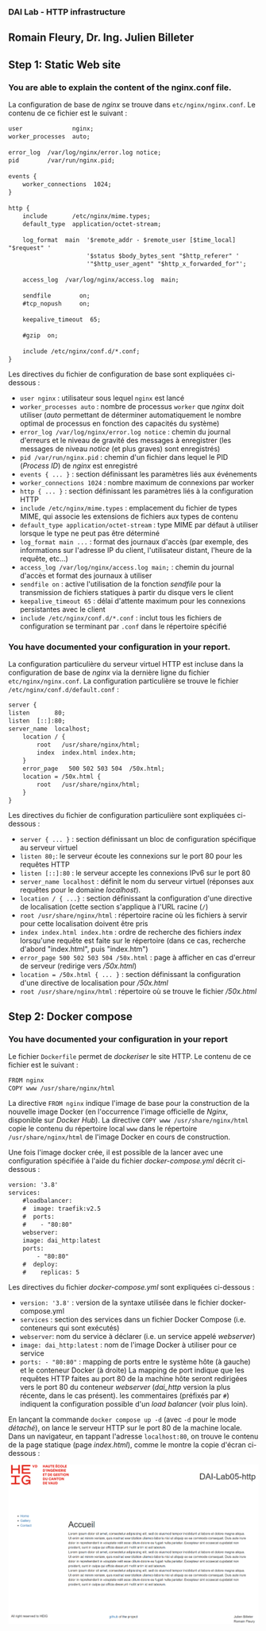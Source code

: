 ### DAI Lab - HTTP infrastructure

## Romain Fleury, Dr. Ing. Julien Billeter


## Step 1: Static Web site

### You are able to explain the content of the nginx.conf file.

La configuration de base de *nginx* se trouve dans ```etc/nginx/nginx.conf```. Le contenu de ce fichier est le suivant :
```
user              nginx;
worker_processes  auto;

error_log  /var/log/nginx/error.log notice;
pid        /var/run/nginx.pid;

events {
    worker_connections  1024;
}

http {
    include       /etc/nginx/mime.types;
    default_type  application/octet-stream;

    log_format  main  '$remote_addr - $remote_user [$time_local] "$request" '
                      '$status $body_bytes_sent "$http_referer" '
                      '"$http_user_agent" "$http_x_forwarded_for"';

    access_log  /var/log/nginx/access.log  main;

    sendfile        on;
    #tcp_nopush     on;

    keepalive_timeout  65;

    #gzip  on;

    include /etc/nginx/conf.d/*.conf;
}
```
Les directives du fichier de configuration de base sont expliquées ci-dessous :
- ```user nginx``` : utilisateur sous lequel ```nginx``` est lancé
- ```worker_processes auto``` : nombre de processus ```worker``` que *nginx* doit utiliser (*auto* permettant de déterminer automatiquement le nombre optimal de processus en fonction des capacités du système)
- ```error_log /var/log/nginx/error.log notice``` : chemin du journal d'erreurs et le niveau de gravité des messages à enregistrer (les messages de niveau *notice* (et plus graves) sont enregistrés)
- ```pid /var/run/nginx.pid``` : chemin d'un fichier dans lequel le PID (*Process ID*) de *nginx* est enregistré
- ```events { ... }``` : section définissant les paramètres liés aux événements
- ```worker_connections 1024``` : nombre maximum de connexions par worker
- ```http { ... }``` : section définissant les paramètres liés à la configuration HTTP
- ```include /etc/nginx/mime.types``` : emplacement du fichier de types MIME, qui associe les extensions de fichiers aux types de contenu
- ```default_type application/octet-stream``` : type MIME par défaut à utiliser lorsque le type ne peut pas être déterminé
- ```log_format main ...``` : format des journaux d'accès (par exemple, des informations sur l'adresse IP du client, l'utilisateur distant, l'heure de la requête, etc...)
- ```access_log /var/log/nginx/access.log main;``` : chemin du journal d'accès et format des journaux à utiliser
- ```sendfile on``` : active l'utilisation de la fonction *sendfile* pour la transmission de fichiers statiques à partir du disque vers le client
- ```keepalive_timeout 65``` : délai d'attente maximum pour les connexions persistantes avec le client
- ```include /etc/nginx/conf.d/*.conf``` : inclut tous les fichiers de configuration se terminant par ```.conf``` dans le répertoire spécifié

### You have documented your configuration in your report.

La configuration particulière du serveur virtuel HTTP est incluse dans la configuration de base de *nginx* via la dernière ligne du fichier ```etc/nginx/nginx.conf```. La configuration particulière se trouve le fichier ```/etc/nginx/conf.d/default.conf``` :
```
server {
listen       80;
listen  [::]:80;
server_name  localhost;
    location / {
        root   /usr/share/nginx/html;
        index  index.html index.htm;
    }
    error_page   500 502 503 504  /50x.html;
    location = /50x.html {
        root   /usr/share/nginx/html;
    }
}
```
Les directives du fichier de configuration particulière sont expliquées ci-dessous :
- ```server { ... }``` : section définissant un bloc de configuration spécifique au serveur virtuel
- ```listen 80;```: le serveur écoute les connexions sur le port 80 pour les requêtes HTTP
- ```listen [::]:80``` : le serveur accepte les connexions IPv6 sur le port 80
- ```server_name localhost``` : définit le nom du serveur virtuel (réponses aux requêtes pour le domaine *localhost*).
- ```location / { ...}``` : section définissant la configuration d'une directive de localisation (cette section s'applique à l'URL racine (```/```)
- ```root /usr/share/nginx/html``` : répertoire racine où les fichiers à servir pour cette localisation doivent être pris
- ```index index.html index.htm``` : ordre de recherche des fichiers *index* lorsqu'une requête est faite sur le répertoire (dans ce cas, recherche d'abord "index.html", puis "index.htm")
- ```error_page 500 502 503 504 /50x.html``` : page à afficher en cas d'erreur de serveur (redirige vers */50x.html*)
- ```location = /50x.html { ... }``` : section définissant la configuration d'une directive de localisation pour */50x.html*
- ```root /usr/share/nginx/html``` : répertoire où se trouve le fichier */50x.html*

## Step 2: Docker compose

### You have documented your configuration in your report
Le fichier ```Dockerfile``` permet de *dockeriser* le site HTTP. Le contenu de ce fichier est le suivant : 
```
FROM nginx
COPY www /usr/share/nginx/html
```
La directive ```FROM nginx``` indique l'image de base pour la construction de la nouvelle image Docker (en l'occurrence l'image officielle de *Nginx*, disponible sur *Docker Hub*). 
La directive ```COPY www /usr/share/nginx/html``` copie le contenu du répertoire local ```www``` dans le répertoire ```/usr/share/nginx/html``` de l'image Docker en cours de construction.

Une fois l'image docker crée, il est possible de la lancer avec une configuration spécifiée à l'aide du fichier *docker-compose.yml* décrit ci-dessous :
```
version: '3.8'
services:
    #loadbalancer:
    #  image: traefik:v2.5
    #  ports:
    #    - "80:80"
    webserver:
    image: dai_http:latest
    ports:
        - "80:80"
    #  deploy:
    #    replicas: 5
```
Les directives du fichier *docker-compose.yml* sont expliquées ci-dessous :
- ```version: '3.8'``` : version de la syntaxe utilisée dans le fichier docker-compose.yml
- ```services``` : section des services dans un fichier Docker Compose (i.e. conteneurs qui sont exécutés)
- ```webserver```: nom du service à déclarer (i.e. un service appelé *webserver*)
- ```image: dai_http:latest``` : nom de l'image Docker à utiliser pour ce service
- ```ports: - "80:80"``` : mapping de ports entre le système hôte (à gauche) et le conteneur Docker (à droite)
La mapping de port indique que les requêtes HTTP faites au port 80 de la machine hôte seront redirigées vers le port 80 du conteneur *webserver* (*dai_http* version la plus récente, dans le cas présent).
les commentaires (préfixés par ```#```) indiquent la configuration possible d'un *load balancer* (voir plus loin).

En lançant la commande ```docker compose up -d``` (avec ```-d``` pour le mode *détaché*), on lance le serveur HTTP sur le port 80 de la machine locale.
Dans un navigateur, en tappant l'adresse ```localhost:80```, on trouve le contenu de la page statique (page *index.html*), comme le montre la copie d'écran ci-dessous :

![copie_ecran_server_running](images/server_running.png)

